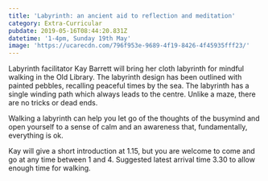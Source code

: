 ```yaml
---
title: 'Labyrinth: an ancient aid to reflection and meditation'
category: Extra-Curricular
pubdate: 2019-05-16T08:44:20.831Z
datetime: '1-4pm, Sunday 19th May'
image: 'https://ucarecdn.com/796f953e-9689-4f19-8426-4f45935fff23/'
---
```

Labyrinth facilitator Kay Barrett will bring her cloth labyrinth for mindful walking in the Old Library. The labyrinth design has been outlined with painted pebbles, recalling peaceful times by the sea. The labyrinth has a single winding path which always leads to the centre. Unlike a maze, there are no tricks or dead ends.

Walking a labyrinth can help you let go of the thoughts of the busymind and open yourself to a sense of calm and an awareness that, fundamentally, everything is ok.

Kay will give a short introduction at 1.15, but you are welcome to come and go at any time between 1 and 4. Suggested latest arrival time 3.30 to allow enough time for walking.
